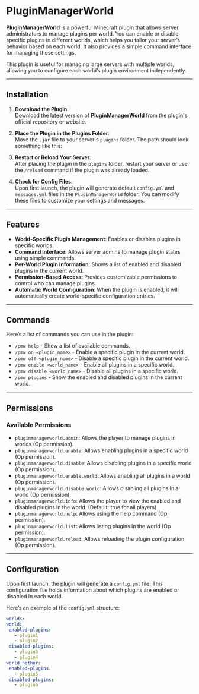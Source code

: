 # PluginManagerWorld

**PluginManagerWorld** is a powerful Minecraft plugin that allows server administrators to manage plugins per world. You can enable or disable specific plugins in different worlds, which helps you tailor your server’s behavior based on each world. It also provides a simple command interface for managing these settings.

This plugin is useful for managing large servers with multiple worlds, allowing you to configure each world’s plugin environment independently.

---

## Installation

1. **Download the Plugin**:  
   Download the latest version of **PluginManagerWorld** from the plugin's official repository or website.

2. **Place the Plugin in the Plugins Folder**:  
   Move the `.jar` file to your server's `plugins` folder. The path should look something like this:

3. **Restart or Reload Your Server**:  
After placing the plugin in the `plugins` folder, restart your server or use the `/reload` command if the plugin was already loaded.

4. **Check for Config Files**:  
Upon first launch, the plugin will generate default `config.yml` and `messages.yml` files in the `PluginManagerWorld` folder. You can modify these files to customize your settings and messages.

---

## Features

- **World-Specific Plugin Management**: Enables or disables plugins in specific worlds.
- **Command Interface**: Allows server admins to manage plugin states using simple commands.
- **Per-World Plugin Information**: Shows a list of enabled and disabled plugins in the current world.
- **Permission-Based Access**: Provides customizable permissions to control who can manage plugins.
- **Automatic World Configuration**: When the plugin is enabled, it will automatically create world-specific configuration entries.

---

## Commands

Here’s a list of commands you can use in the plugin:

- `/pmw help` - Show a list of available commands.
- `/pmw on <plugin_name>` - Enable a specific plugin in the current world.
- `/pmw off <plugin_name>` - Disable a specific plugin in the current world.
- `/pmw enable <world_name>` - Enable all plugins in a specific world.
- `/pmw disable <world_name>` - Disable all plugins in a specific world.
- `/pmw plugins` - Show the enabled and disabled plugins in the current world.

---

## Permissions

### Available Permissions

- `pluginmanagerworld.admin`: Allows the player to manage plugins in worlds (Op permission).
- `pluginmanagerworld.enable`: Allows enabling plugins in a specific world (Op permission).
- `pluginmanagerworld.disable`: Allows disabling plugins in a specific world (Op permission).
- `pluginmanagerworld.enable.world`: Allows enabling all plugins in a world (Op permission).
- `pluginmanagerworld.disable.world`: Allows disabling all plugins in a world (Op permission).
- `pluginmanagerworld.info`: Allows the player to view the enabled and disabled plugins in the world. (Default: true for all players)
- `pluginmanagerworld.help`: Allows using the help command (Op permission).
- `pluginmanagerworld.list`: Allows listing plugins in the world (Op permission).
- `pluginmanagerworld.reload`: Allows reloading the plugin configuration (Op permission).

---

## Configuration

Upon first launch, the plugin will generate a `config.yml` file. This configuration file holds information about which plugins are enabled or disabled in each world.

Here’s an example of the `config.yml` structure:

```yaml
worlds:
world:
 enabled-plugins:
   - plugin1
   - plugin2
 disabled-plugins:
   - plugin3
   - plugin4
world_nether:
 enabled-plugins:
   - plugin5
 disabled-plugins:
   - plugin6
